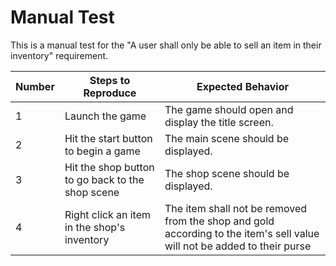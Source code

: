 # Manual Test

This is a manual test for the "A user shall only be able to sell an item in their inventory" requirement.

| Number | Steps to Reproduce | Expected Behavior |
|--------|--------------------|-------------------|
|      1 | Launch the game | The game should open and display the title screen. |
|      2 | Hit the start button to begin a game | The main scene should be displayed. |
|      3 | Hit the shop button to go back to the shop scene| The shop scene should be displayed. |
|      4 | Right click an item in the shop's inventory| The item shall not be removed from the shop and gold according to the item's sell value will not be added to their purse|